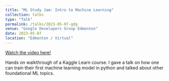 ```yaml
---
title: "ML Study Jam: Intro to Machine Learning"
collection: talks
type: "Talk"
permalink: /talks/2023-05-07-gdg
venue: "Google Developers Group Edmonton"
date: 2023-05-07
location: "Edmonton / Virtual"
---
```


[Watch the video here!](https://www.youtube.com/watch?v=UfCUJ-UDBZg)

Hands on walkthrough of a Kaggle Learn course. I gave a talk on how one can train their first machine learning model in python and talked about other foundational ML topics. 
